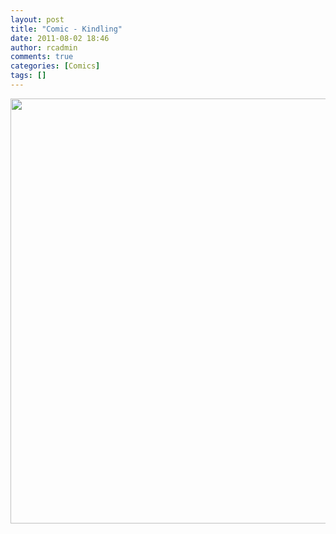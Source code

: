 ```yaml
---
layout: post
title: "Comic - Kindling"
date: 2011-08-02 18:46
author: rcadmin
comments: true
categories: [Comics]
tags: []
---
```

<a href="http://bitsmack.com/wp/2011/08/02/comic-kindling/"><img src="http://bitsmack.com/wp/wp-content/uploads/2011/08/20110802.jpg" alt="" title="These crackers are really helping with the carsickness I am getting from reading in the car." width="680" height="680" class="alignnone size-full wp-image-2254" /></a>
